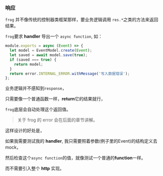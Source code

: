 ### 响应

`frog` 并不像传统的控制器类框架那样，要业务逻辑调用 `res.*`之类的方法来返回结果。

`frog`要求 **handler** 导出一个 `async function`, 如：

```javascript
module.exports = async (Event) => {
  let model = EventModel.create(Event);
  let saved = await model.save(true);
  if (saved === true) {
    return model;
  } 
  return error.INTERNAL_ERROR.withMessage('写入数据错误');
};
```

业务逻辑并不感知到`response`， 

只需要像一个普通函数一样，**return**它的结果就行，

`frog`底层会自动处理这个返回值。

> 关于 frog 的 error 会在后面的章节讲解。


这样设计的好处是，

如果我需要测试我的 **handler**, 我只需要照着参数(例子里的Event)的结构定义去mock，

然后检查这个`async function`的值，就像测试一个普通的**function**一样。

而不需要引入整个 **http** 实现。